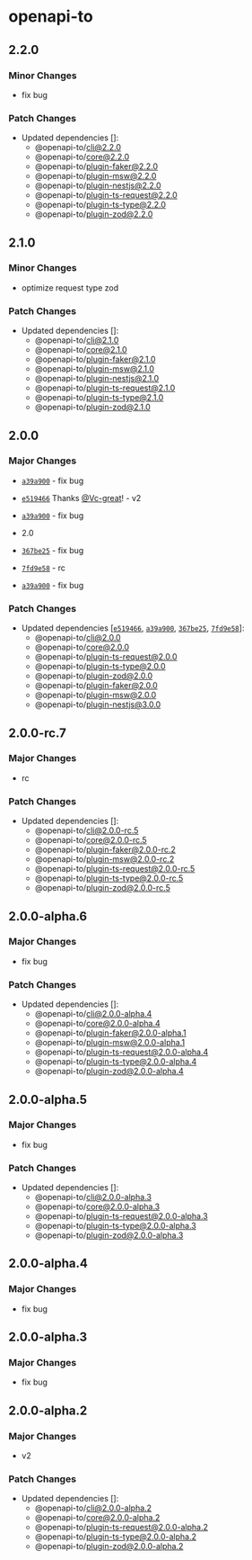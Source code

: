 # openapi-to

## 2.2.0

### Minor Changes

- fix bug

### Patch Changes

- Updated dependencies []:
  - @openapi-to/cli@2.2.0
  - @openapi-to/core@2.2.0
  - @openapi-to/plugin-faker@2.2.0
  - @openapi-to/plugin-msw@2.2.0
  - @openapi-to/plugin-nestjs@2.2.0
  - @openapi-to/plugin-ts-request@2.2.0
  - @openapi-to/plugin-ts-type@2.2.0
  - @openapi-to/plugin-zod@2.2.0

## 2.1.0

### Minor Changes

- optimize request type zod

### Patch Changes

- Updated dependencies []:
  - @openapi-to/cli@2.1.0
  - @openapi-to/core@2.1.0
  - @openapi-to/plugin-faker@2.1.0
  - @openapi-to/plugin-msw@2.1.0
  - @openapi-to/plugin-nestjs@2.1.0
  - @openapi-to/plugin-ts-request@2.1.0
  - @openapi-to/plugin-ts-type@2.1.0
  - @openapi-to/plugin-zod@2.1.0

## 2.0.0

### Major Changes

- [`a39a900`](https://github.com/Vc-great/openapi-to/commit/a39a9002dda434d8a65768f55c69875ed8ad1eea) - fix bug

- [`e519466`](https://github.com/Vc-great/openapi-to/commit/e5194667c7416e817a498d592c357a7ae9c05f22) Thanks [@Vc-great](https://github.com/Vc-great)! - v2

- [`a39a900`](https://github.com/Vc-great/openapi-to/commit/a39a9002dda434d8a65768f55c69875ed8ad1eea) - fix bug

- 2.0

- [`367be25`](https://github.com/Vc-great/openapi-to/commit/367be252aa434487c09c4566e77792839867b509) - fix bug

- [`7fd9e58`](https://github.com/Vc-great/openapi-to/commit/7fd9e58417ef5563dedf945fbb030b70b8b09bd6) - rc

- [`a39a900`](https://github.com/Vc-great/openapi-to/commit/a39a9002dda434d8a65768f55c69875ed8ad1eea) - fix bug

### Patch Changes

- Updated dependencies [[`e519466`](https://github.com/Vc-great/openapi-to/commit/e5194667c7416e817a498d592c357a7ae9c05f22), [`a39a900`](https://github.com/Vc-great/openapi-to/commit/a39a9002dda434d8a65768f55c69875ed8ad1eea), [`367be25`](https://github.com/Vc-great/openapi-to/commit/367be252aa434487c09c4566e77792839867b509), [`7fd9e58`](https://github.com/Vc-great/openapi-to/commit/7fd9e58417ef5563dedf945fbb030b70b8b09bd6)]:
  - @openapi-to/cli@2.0.0
  - @openapi-to/core@2.0.0
  - @openapi-to/plugin-ts-request@2.0.0
  - @openapi-to/plugin-ts-type@2.0.0
  - @openapi-to/plugin-zod@2.0.0
  - @openapi-to/plugin-faker@2.0.0
  - @openapi-to/plugin-msw@2.0.0
  - @openapi-to/plugin-nestjs@3.0.0

## 2.0.0-rc.7

### Major Changes

- rc

### Patch Changes

- Updated dependencies []:
  - @openapi-to/cli@2.0.0-rc.5
  - @openapi-to/core@2.0.0-rc.5
  - @openapi-to/plugin-faker@2.0.0-rc.2
  - @openapi-to/plugin-msw@2.0.0-rc.2
  - @openapi-to/plugin-ts-request@2.0.0-rc.5
  - @openapi-to/plugin-ts-type@2.0.0-rc.5
  - @openapi-to/plugin-zod@2.0.0-rc.5

## 2.0.0-alpha.6

### Major Changes

- fix bug

### Patch Changes

- Updated dependencies []:
  - @openapi-to/cli@2.0.0-alpha.4
  - @openapi-to/core@2.0.0-alpha.4
  - @openapi-to/plugin-faker@2.0.0-alpha.1
  - @openapi-to/plugin-msw@2.0.0-alpha.1
  - @openapi-to/plugin-ts-request@2.0.0-alpha.4
  - @openapi-to/plugin-ts-type@2.0.0-alpha.4
  - @openapi-to/plugin-zod@2.0.0-alpha.4

## 2.0.0-alpha.5

### Major Changes

- fix bug

### Patch Changes

- Updated dependencies []:
  - @openapi-to/cli@2.0.0-alpha.3
  - @openapi-to/core@2.0.0-alpha.3
  - @openapi-to/plugin-ts-request@2.0.0-alpha.3
  - @openapi-to/plugin-ts-type@2.0.0-alpha.3
  - @openapi-to/plugin-zod@2.0.0-alpha.3

## 2.0.0-alpha.4

### Major Changes

- fix bug

## 2.0.0-alpha.3

### Major Changes

- fix bug

## 2.0.0-alpha.2

### Major Changes

- v2

### Patch Changes

- Updated dependencies []:
  - @openapi-to/cli@2.0.0-alpha.2
  - @openapi-to/core@2.0.0-alpha.2
  - @openapi-to/plugin-ts-request@2.0.0-alpha.2
  - @openapi-to/plugin-ts-type@2.0.0-alpha.2
  - @openapi-to/plugin-zod@2.0.0-alpha.2
